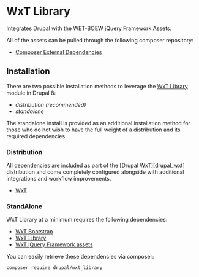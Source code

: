 WxT Library
===========

Integrates Drupal with the WET-BOEW jQuery Framework Assets.

All of the assets can be pulled through the following composer repository:

- [Composer External Dependencies][composer_extdeps]

## Installation

There are two possible installation methods to leverage the
[WxT Library][wxt_library] module in Drupal 8:

- *distribution (recommended)*
- *standalone*

The standalone install is provided as an additional installation method for
those who do not wish to have the full weight of a distribution and its
required dependencies.

### Distribution

All dependencies are included as part of the [Drupal WxT][drupal_wxt]
distribution and come completely configured alongside with additional
integrations and workflow improvements.

- [WxT][wxt]

### StandAlone

WxT Library at a minimum requires the following dependencies:

- [WxT Bootstrap][wxt_bootstrap]
- [WxT Library][wxt_library]
- [WxT jQuery Framework assets][wet_boew]

You can easily retrieve these dependencies via composer:

```sh
composer require drupal/wxt_library
```

<!-- Links Referenced -->

[composer_extdeps]: https://github.com/drupalwxt/composer-extdeps
[wet_boew]:         http://wet-boew.github.io
[wxt]:              http://drupal.org/project/wxt
[wxt_library]:      http://drupal.org/project/wxt_library
[wxt_bootstrap]:    http://drupal.org/project/wxt_bootstrap

